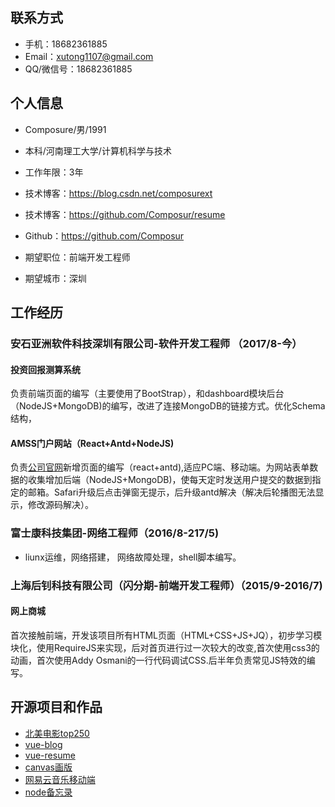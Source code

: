 
## 联系方式
- 手机：18682361885
- Email：xutong1107@gmail.com 
- QQ/微信号：18682361885


## 个人信息

 - Composure/男/1991 
 - 本科/河南理工大学/计算机科学与技术 
 - 工作年限：3年
 - 技术博客：https://blog.csdn.net/composurext
 - 技术博客：https://github.com/Composur/resume
 - Github：https://github.com/Composur 

 - 期望职位：前端开发工程师
 - 期望城市：深圳


## 工作经历
### 安石亚洲软件科技深圳有限公司-软件开发工程师 （2017/8-今）

#### 投资回报测算系统
负责前端页面的编写（主要使用了BootStrap），和dashboard模块后台（NodeJS+MongoDB)的编写，改进了连接MongoDB的链接方式。优化Schema结构，

####  AMSS门户网站（React+Antd+NodeJS)
负责[公司官网](http://www.amssasia.com.cn)新增页面的编写（react+antd),适应PC端、移动端。为网站表单数据的收集增加后端（NodeJS+MongoDB)，使每天定时发送用户提交的数据到指定的邮箱。Safari升级后点击弹窗无提示，后升级antd解决（解决后轮播图无法显示，修改源码解决）。

### 富士康科技集团-网络工程师（2016/8-217/5)
+ liunx运维，网络搭建， 网络故障处理，shell脚本编写。
### 上海后钊科技有限公司（闪分期-前端开发工程师）（2015/9-2016/7)
####  网上商城
首次接触前端，开发该项目所有HTML页面（HTML+CSS+JS+JQ），初步学习模块化，使用RequireJS来实现，后对首页进行过一次较大的改变,首次使用css3的动画，首次使用Addy Osmani的一行代码调试CSS.后半年负责常见JS特效的编写。

## 开源项目和作品
+ [北美电影top250](https://composur.github.io/resume/projects/douban-movie/index.html)
+ [vue-blog](https://github.com/Composur/vue-project)
+ [vue-resume](https://composur.github.io/vue-project/vue-resume/docs/index.html#/)
+ [canvas画版]()
+ [网易云音乐移动端](https://composur.github.io/resume/projects/music_163/index.html)
+ [node备忘录](https://github.com/Composur/resume/tree/master/projects/stickyNotes)